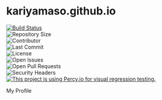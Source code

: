 # kariyamaso.github.io

[![Build Status](https://img.shields.io/endpoint.svg?url=https%3A%2F%2Factions-badge.atrox.dev/kariyamaso/kariyamaso.github.io/badge%3Fref%3Dmain&style=flat)](https://github.com/kariyamaso/kariyamaso.github.io/actions)  
![Repository Size](https://img.shields.io/github/repo-size/kariyamaso/kariyamaso.github.io)  
![Contributor](https://img.shields.io/github/contributors/kariyamaso/kariyamaso.github.io)  
![Last Commit](https://img.shields.io/github/last-commit/kariyamaso/kariyamaso.github.io)  
![License](https://img.shields.io/github/license/kariyamaso/kariyamaso.github.io)  
![Open Issues](https://img.shields.io/github/issues/kariyamaso/kariyamaso.github.io?color=important)  
![Open Pull Requests](https://img.shields.io/github/issues-pr/kariyamaso/kariyamaso.github.io?color=yellowgreen)  
![Security Headers](https://img.shields.io/security-headers?url=https%3A%2F%2Fkariyamaso.github.io)  
[![This project is using Percy.io for visual regression testing.](https://percy.io/static/images/percy-badge.svg)](https://percy.io/kariyamaso/kariyamaso.github.io)

My Profile
